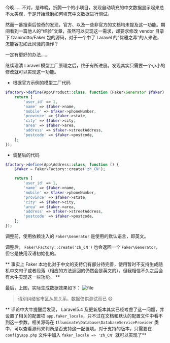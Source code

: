今晚……不对，是昨晚，折腾一个的小项目，发现自动填充的中文数据显示起来总不太美观，于是开始琢磨如何填充中文数据进行测试。

然而一番搜索后惊奇的发现，官方、以及一些非官方的文档均未提及这一功能。期间看到一篇他人的“经验”文章，虽然可以实现这一需求，却要求修改 vendor 目录下 fzaninotto/Faker 包的源码，对于一个中了 Laravel 的“优雅之毒”的人来说，怎能容忍如此风骚的操作？

一定有更好的办法……

继续理清 Laravel 模型工厂原理之后，终于有所进展。发现其实只需要一个小小的修改就可以实现这一功能。

- 根据官方示例的模型工厂代码

```php
$factory->define(App\Product::class, function (Faker\Generator $faker) {
    return [
        'user_id' => 1,
        'name' => $faker->name,
        'mobile' => $faker->phoneNumber,
        'province' => $faker->state,
        'city' => $faker->city,
        'area' => $faker->area,
        'address' => $faker->streetAddress,
        'postcode' => $faker->postcode,
    ];
});
```

- 调整后的代码

```php
$factory->define(App\Address::class, function () {
    $faker = Faker\Factory::create('zh_CN');

    return [
        'user_id' => 1,
        'name' => $faker->name,
        'mobile' => $faker->phoneNumber,
        'province' => $faker->state,
        'city' => $faker->city,
        'area' => $faker->area,
        'address' => $faker->streetAddress,
        'postcode' => $faker->postcode,
    ];
});
```

调整前，使用依赖注入的 `Faker\Generator` 是使用的默认语言，即英文。

调整后， `Faker\Factory::create('zh_CN')` 也会返回一个 `Faker\Generator`， 但它是使用汉语初始化的。

** 事实上 Faker 本地化对于中文的支持仍有部分待完善，使用暂时不支持生成随机中文句子或者段落（相应的方法返回的仍然会是英文的），但我相信不久之后会有大牛实现这一些功能。 **

最后，上图，实际生成数据效果如下：
![file](https://lccdn.phphub.org/uploads/images/201707/05/5342/zMrBA0yrtB.png)
> 请别纠结省市区从属关系，数据仅供测试而已 :smile:

** 评论中大牛提醒后发现， Laravel5.4 及更新版本其实已经考虑了这一问题，并设置了相关的配置项 `app.faker_locale`，只不过在文档和默认的配置文件中看不到这一参数。相关源码在 `Illuminate\Database\DatabaseServiceProvider` 类中，可以查看源码来判断是否支持这一配置项。对于支持的版本，只需要在 `config\app.php` 文件中加入 `faker_locale => 'zh_CN'` 就可以实现了**